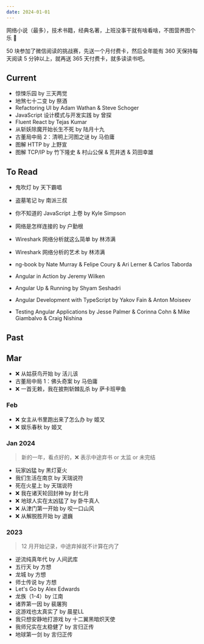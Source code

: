 ```yaml
---
date: 2024-01-01
---
```


网络小说（最多），技术书籍，经典名著，上班没事干就有啥看啥，不图营养图个乐 🛌

50 块参加了微信阅读的挑战赛，先送一个月付费卡，然后全年能有 360 天保持每天阅读 5 分钟以上，就再送 365 天付费卡，就多读读书吧。

## Current

- 惊悚乐园 by 三天两觉
- 地煞七十二变 by 祭酒
- Refactoring UI by Adam Wathan & Steve Schoger
- JavaScript 设计模式与开发实践 by 曾探
- Fluent React by Tejas Kumar
- 从斩妖除魔开始长生不死 by 陆月十九
- 古董局中局 2：清明上河图之谜 by 马伯庸
- 图解 HTTP by 上野宣
- 图解 TCP/IP by 竹下隆史 & 村山公保 & 荒井透 & 苅田幸雄

## To Read

- 鬼吹灯 by 天下霸唱
- 盗墓笔记 by 南派三叔
- 你不知道的 JavaScript 上卷 by Kyle Simpson
- 网络是怎样连接的 by 户勤根
- Wireshark 网络分析就这么简单 by 林沛满
- Wireshark 网络分析的艺术 by 林沛满

- ng-book by Nate Murray & Felipe Coury & Ari Lerner & Carlos Taborda
- Angular in Action by Jeremy Wilken
- Angular Up & Running by Shyam Seshadri
- Angular Development with TypeScript by Yakov Fain & Anton Moiseev
- Testing Angular Applications by Jesse Palmer & Corinna Cohn & Mike Giambalvo & Craig Nishina

## Past

## Mar

- ❌ 从姑获鸟开始 by 活儿该
- 古董局中局 1：佛头奇案 by 马伯庸
- ❌ 一首无赖，我在披荆斩棘乱杀 by 萨卡班甲鱼

### Feb

- ❌ 女主从书里跑出来了怎么办 by 姬叉
- ❌ 娱乐春秋 by 姬叉

### Jan 2024

> 新的一年，看点好的，❌ 表示中途弃书 or 太监 or 未完结

- 玩家凶猛 by 黑灯夏火
- 我们生活在南京 by 天瑞说符
- 死在火星上 by 天瑞说符
- ❌ 我在诸天轮回封神 by 封七月
- ❌ 地球人实在太凶猛了 by 卧牛真人
- ❌ 从津门第一开始 by 咬一口山风
- ❌ 从解脱胜开始 by 退巍

### 2023

> 12 月开始记录，中途弃掉就不计算在内了

- 逆流纯真年代 by 人间武库
- 五行天 by 方想
- 龙城 by 方想
- 师士传说 by 方想
- Let's Go by Alex Edwards
- 龙族（1-4）by 江南
- 诸界第一因 by 裴屠狗
- 这游戏也太真实了 by 晨星LL
- 我只想安静地打游戏 by 十二翼黑暗炽天使
- 我师兄实在太稳健了 by 言归正传
- 地球第一剑 by 言归正传
